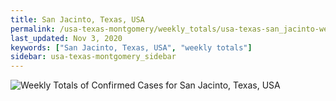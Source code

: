 ```yaml
---
title: San Jacinto, Texas, USA
permalink: /usa-texas-montgomery/weekly_totals/usa-texas-san_jacinto-weekly_totals.html
last_updated: Nov 3, 2020
keywords: ["San Jacinto, Texas, USA", "weekly totals"]
sidebar: usa-texas-montgomery_sidebar
---
```


![Weekly Totals of Confirmed Cases for San Jacinto, Texas, USA](/covid_tracker/images/graphs/usa-texas-san_jacinto-weekly_totals_graph.png)
